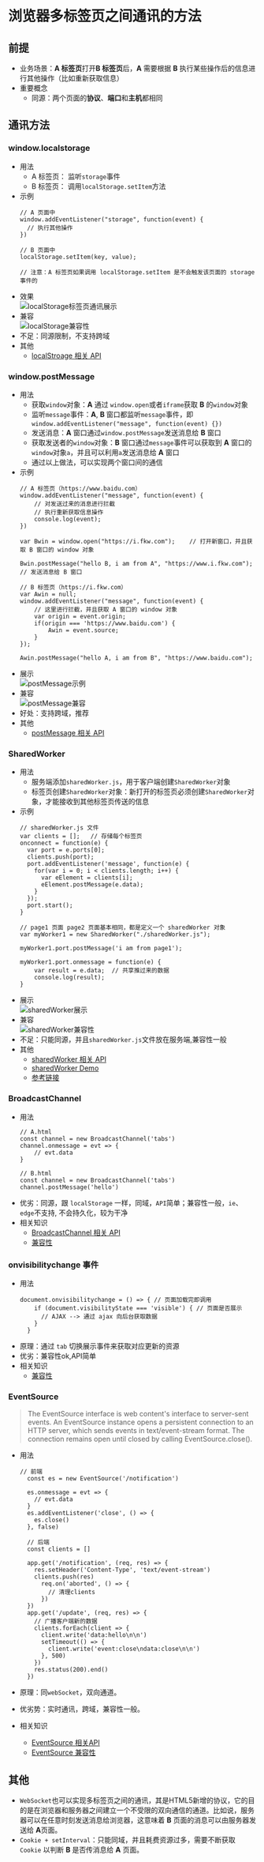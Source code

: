 # 浏览器多标签页之间通讯的方法
## 前提
* 业务场景：**A 标签页**打开**B 标签页**后，**A** 需要根据 **B** 执行某些操作后的信息进行其他操作（比如重新获取信息）
* 重要概念
  * 同源：两个页面的**协议**、**端口**和**主机**都相同

## 通讯方法
### window.localstorage
* 用法
  * A 标签页： 监听`storage`事件
  * B 标签页： 调用`localStorage.setItem`方法
* 示例
    ```
    // A 页面中
    window.addEventListener("storage", function(event) {
      // 执行其他操作
    })

    // B 页面中
    localStorage.setItem(key, value);

    // 注意：A 标签页如果调用 localStorage.setItem 是不会触发该页面的 storage 事件的
    ```
* 效果
    <br>![localStorage标签页通讯展示](https://wuqiongjie.github.io/gif/localStorage.gif)
* 兼容
  <br>![localStorage兼容性](https://wuqiongjie.github.io/static/localStorage.png)
* 不足：同源限制，不支持跨域
* 其他
  * [localStroage 相关 API](https://developer.mozilla.org/en-US/docs/Web/API/Window/localStorage)
### window.postMessage
* 用法
    * 获取`window`对象：**A** 通过 `window.open`或者`iframe`获取 **B** 的`window`对象
    * 监听`message`事件：**A**, **B** 窗口都监听`message`事件，即`window.addEventListener("message", function(event) {})`
    * 发送消息：**A** 窗口通过`window.postMessage`发送消息给 **B** 窗口
    * 获取发送者的`window`对象：**B** 窗口通过`message`事件可以获取到 **A** 窗口的`window`对象`a`，并且可以利用`a`发送消息给 **A** 窗口
    * 通过以上做法，可以实现两个窗口间的通信
* 示例
    ```
    // A 标签页（https://www.baidu.com）
    window.addEventListener("message", function(event) {
        // 对发送过来的消息进行拦截
        // 执行重新获取信息操作
        console.log(event);
    })
    
    var Bwin = window.open("https://i.fkw.com");    // 打开新窗口，并且获取 B 窗口的 window 对象
    
    Bwin.postMessage("hello B, i am from A", "https://www.i.fkw.com");   // 发送消息给 B 窗口
    
    // B 标签页（https://i.fkw.com）
    var Awin = null;    
    window.addEventListener("message", function(event) {
        // 这里进行拦截，并且获取 A 窗口的 window 对象
        var origin = event.origin;
        if(origin === 'https://www.baidu.com') {
            Awin = event.source;
        }
    });
    
    Awin.postMessage("hello A, i am from B", "https://www.baidu.com");
    ```
* 展示
    <br>![postMessage示例](https://wuqiongjie.github.io/gif/postMessage.gif)
* 兼容
    <br>![postMessage兼容](https://wuqiongjie.github.io/static/postMessage.png)
* 好处：支持跨域，推荐
* 其他
    * [postMessage 相关 API](https://developer.mozilla.org/en-US/docs/Web/API/Window/postMessage)
### SharedWorker
* 用法
    * 服务端添加`sharedWorker.js`，用于客户端创建`SharedWorker`对象
    * 标签页创建`SharedWorker`对象：新打开的标签页必须创建`SharedWorker`对象，才能接收到其他标签页传送的信息
* 示例
    ```
    // sharedWorker.js 文件
    var clients = [];   // 存储每个标签页
    onconnect = function(e) {
      var port = e.ports[0];
      clients.push(port);   
      port.addEventListener('message', function(e) {
        for(var i = 0; i < clients.length; i++) {
          var eElement = clients[i];
          eElement.postMessage(e.data);
        }
      });
      port.start();
    }
    
    // page1 页面 page2 页面基本相同，都是定义一个 sharedWorker 对象
    var myWorker1 = new SharedWorker("./sharedWorker.js");
  
    myWorker1.port.postMessage('i am from page1');
  
    myWorker1.port.onmessage = function(e) {
        var result = e.data;  // 共享推过来的数据
        console.log(result);
    }
    ```
* 展示
    <br>![sharedWorker展示](https://wuqiongjie.github.io/gif/sharedWorker.gif)
* 兼容
    <br>![sharedWorker兼容性](https://wuqiongjie.github.io/static/sharedWorker.png)
* 不足：只能同源，并且`sharedWorker.js`文件放在服务端,兼容性一般
* 其他
    * [sharedWorker 相关 API ](https://developer.mozilla.org/en-US/docs/Web/API/SharedWorker)   
    * [sharedWorker Demo](https://github.com/wuqiongjie/communicationDemo)
    * [参考链接](https://zhuanlan.zhihu.com/p/38380765)


### BroadcastChannel
* 用法
    ```
    // A.html
    const channel = new BroadcastChannel('tabs')
    channel.onmessage = evt => {
    	// evt.data
    }
    
    // B.html
    const channel = new BroadcastChannel('tabs')
    channel.postMessage('hello')
    ```
* 优劣：同源，跟 `localStorage` 一样，同域，`API`简单；兼容性一般，`ie`、`edge`不支持, 不会持久化，较为干净
* 相关知识
    * [BroadcastChannel 相关 API](https://developer.mozilla.org/zh-CN/docs/Web/API/BroadcastChannel/BroadcastChannel)
    * [兼容性](https://caniuse.com/#search=BroadcastChannel)

### onvisibilitychange 事件
* 用法
    ```
    document.onvisibilitychange = () => { // 页面加载完即调用
        if (document.visibilityState === 'visible') { // 页面是否展示
          // AJAX --> 通过 ajax 向后台获取数据
        }
      }
    ```
* 原理：通过 `tab` 切换展示事件来获取对应更新的资源
* 优劣：兼容性ok,API简单
* 相关知识
    * [兼容性](https://caniuse.com/#search=onvisibilitychange)

### EventSource
> The EventSource interface is web content's interface to server-sent events. An EventSource instance opens a persistent connection to an HTTP server, which sends events in text/event-stream format. The connection remains open until closed by calling EventSource.close().

* 用法
    ```
    // 前端
      const es = new EventSource('/notification')

      es.onmessage = evt => {
        // evt.data
      }
      es.addEventListener('close', () => {
        es.close()
      }, false)
        
      // 后端
      const clients = []

      app.get('/notification', (req, res) => {
        res.setHeader('Content-Type', 'text/event-stream')
        clients.push(res)
          req.on('aborted', () => {
            // 清理clients
          })
      })
      app.get('/update', (req, res) => {
        // 广播客户端新的数据
        clients.forEach(client => {
          client.write('data:hello\n\n')
          setTimeout(() => {
            client.write('event:close\ndata:close\n\n')
          }, 500)
        })
        res.status(200).end()
      })
    ```

* 原理：同`webSocket`，双向通道。
* 优劣势：实时通讯，跨域，兼容性一般。
* 相关知识
    * [EventSource 相关API](https://developer.mozilla.org/en-US/docs/Web/API/EventSource)
    * [EventSource 兼容性](https://caniuse.com/#search=EventSource)

## 其他
* `WebSocket`也可以实现多标签页之间的通讯，其是HTML5新增的协议，它的目的是在浏览器和服务器之间建立一个不受限的双向通信的通道。比如说，服务器可以在任意时刻发送消息给浏览器，这意味着 **B** 页面的消息可以由服务器发送给 **A**页面。
* `Cookie + setInterval`：只能同域，并且耗费资源过多，需要不断获取 `Cookie` 以判断 **B** 是否传消息给 **A** 页面。